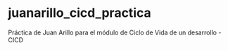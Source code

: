 # juanarillo_cicd_practica

Práctica de Juan Arillo para el módulo de Ciclo de Vida de un desarrollo - CICD
